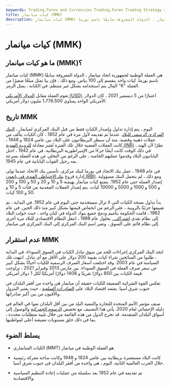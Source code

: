 ```yaml
---
keywords: Trading,Forex and Currencies Trading,Forex Trading Strategy and Education,Strategy and Education
title: كيات ميانمار (MMK)
description: كيات ميانمار (MMK) هي العملة الوطنية لجمهورية اتحاد ميانمار ، الدولة المعروفة سابقًا باسم بورما.
---
```


# كيات ميانمار (MMK)
## ما هو كيات ميانمار (MMK)؟

كيات ميانمار (MMK) هي العملة الوطنية لجمهورية اتحاد ميانمار ، الدولة المعروفة سابقًا باسم بورما. كيات واحد ينقسم إلى 100 بياس. ومع ذلك ، فإن بيا تمثل مبلغًا صغيرًا من المال يتم استخدامه بشكل غير منتظم. في الكتابة ، يمثل الرمز "K" العملة.

تعوم العملة مقابل [الدولار الأمريكي (USD)](/usd). اعتبارًا من 5 ديسمبر 2021 ، كان الدولار الأمريكي الواحد يساوي 1،776.500 مليون دولار أمريكي.

## تاريخ MMK

اليوم ، يتم إدارة تداول وإصدار الكيات فقط من قبل البنك المركزي لميانمار ، [البنك المركزي الرسمي للبلاد](/centralbank). عندما تم تقديمه لأول مرة في عام 1852 ، كان الكيات يتألف من عملات ذهبية وفضية. منذ أن سيطر البريطانيون على البلاد بين عامي 1824 و 1948 ، كانت العملات الفضية خلال تلك الفترة تُعتبر معادلة [للروبية الهندية (INR)](/inr) ، نظرًا لأن الهند في ذلك الوقت كانت أيضًا جزءًا من الإمبراطورية البريطانية. في عام 1942 ، احتل اليابانيون البلاد وقدموا عملتهم الخاصة ، على الرغم من التخلي عن هذه العملة بسرعة بعد رحيل القوات اليابانية في عام 1945.

في عام 1948 ، عمل بنك الاتحاد في بورما كبنك مركزي. تأسس بنك الاتحاد عندما تولى إدارة فروع [بنك الاحتياطي الهندي في يانغون (RBI)](/rbi). ومع ذلك ، لم يتحمل البنك مسؤولية إصدار العملة حتى عام 1952. يتمتع كيات ميانمار بهيمنة 5 و 10 و 20 و 50 و 100 و 200 و 500 و 1000 و 5000 و 10000 كيات. يتم إصدار العملات المعدنية من فئات 5 و 10 و 50 و 100 كيات.

بدأ تداول نسخة الكيات التي لا تزال مستخدمة حتى اليوم في عام 1952. في البداية ، تم تقييمها جزئيًا بالروبية ، على الرغم من انخفاض قيمتها بشكل كبير منذ ذلك الحين. في عام 1962 ، قامت الحكومة بتأميم ودمج جميع بنوك الدولة في كيان واحد ، حيث حولت البلاد إلى نظام نقدي [اشتراكي .](/socialism) بحلول عام 1988 ، انتقل النظام الاقتصادي للبلاد مرة أخرى إلى نظام قائم على السوق ، وتغير اسم البنك المركزي إلى البنك المركزي في ميانمار.

## عدم استقرار MMK

اتخذ البنك المركزي إجراءات للحد من سوق تبادل الكيات في السوق السوداء. في البداية ، طلبوا من السائحين شراء كيات بقيمة 200 دولار على الأقل مع أي تبادل. انتهت تلك السياسة في عام 2003. وقد اختلفت أسعار الصرف الرسمية للكيات أحيانًا بشكل كبير عن سعر صرف العملة في السوق السوداء. بين مارس 2013 وفبراير 2021 ، تراوحت قيمة الكيات بين 850 دولارًا تقريبًا و 1408 دولارًا أمريكيًا لكل 1 دولار أمريكي.

تعكس القوة الشرائية الضعيفة للكيات حقيقة أن ميانمار هي واحدة من أفقر البلدان في جنوب شرق آسيا. يعتمد اقتصاد البلاد على [الصادرات السلعية](/export) ، حيث يعتبر البترول والأفيون من بين أكبر صادراتها.

صنف مؤتمر الأمم المتحدة للتجارة والتنمية البلد من بين أقل البلدان نموا في العالم في دليله الإحصائي لعام 2020. يأتي هذا التصنيف مع تخفيض [الرسوم الجمركية](/tariff) والوصول إلى أسواق البلدان المتقدمة. قد تخرج الدول من هذه القائمة من خلال تلبية متطلبات محددة ، بما في ذلك خلق مستويات معيشة أعلى لمواطنيها.

## يسلط الضوء

- الكيات الميانماري (MMT) هو العملة الوطنية في ميانمار.

- كانت البلاد مستعمرة بريطانية بين عامي 1824 و 1948 وكانت ساحة معركة رئيسية خلال الحرب العالمية الثانية. اليوم ، هي واحدة من أفقر البلدان في جنوب شرق آسيا.

- تم تقديمه في عام 1952 بعد سلسلة من عمليات إعادة التنظيم السياسية والاقتصادية.

